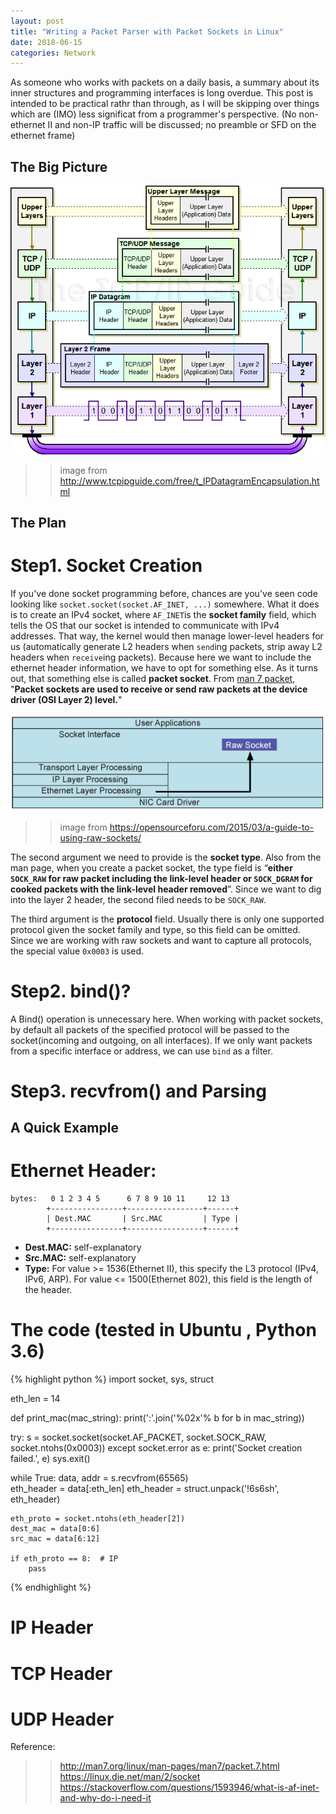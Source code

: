 ```yaml
---
layout: post
title: "Writing a Packet Parser with Packet Sockets in Linux"
date: 2018-06-15
categories: Network
---
```

As someone who works with packets on a daily basis, a summary about its inner structures and programming interfaces is long overdue. This post is intended to be practical rathr than through, as I will be skipping over things which are (IMO) less significat from a programmer's perspective. (No non-ethernet II and non-IP traffic will be discussed; no preamble or SFD on the ethernet frame)

## The Big Picture
![packet encapsulation](/assets/tcpip.png)
>> image from http://www.tcpipguide.com/free/t_IPDatagramEncapsulation.html

## The Plan
# Step1. Socket Creation
If you've done socket programming before, chances are you've seen code looking like `socket.socket(socket.AF_INET, ...)` somewhere. What it does is to create an IPv4 socket, where `AF_INET`is the **socket family** field, which tells the OS that our socket is intended to communicate with IPv4 addresses. That way, the kernel would then manage lower-level headers for us (automatically generate L2 headers when `send`ing packets, strip away L2 headers when `receive`ing packets). Because here we want to include the ethernet header information, we have to opt for something else. As it turns out, that something else is called **packet socket**. From [man 7 packet](http://man7.org/linux/man-pages/man7/packet.7.html), "**Packet sockets are used to receive or send raw packets at the device driver (OSI Layer 2) level.**"

![raw socket](/assets/raw_socket.jpg)
>> image from https://opensourceforu.com/2015/03/a-guide-to-using-raw-sockets/

The second argument we need to provide is the **socket type**. Also from the man page, when you create a packet socket, the type field is “**either `SOCK_RAW` for raw packet including the link-level header or `SOCK_DGRAM` for cooked packets with the link-level header removed**”. Since we want to dig into the layer 2 header, the second filed needs to be `SOCK_RAW`.

The third argument is the **protocol** field. Usually there is only one supported protocol given the socket family and type, so this field can be omitted. Since we are working with raw sockets and want to capture all protocols, the special value `0x0003` is used.

# Step2. bind()?
A Bind() operation is unnecessary here. When working with packet sockets, by default all packets of the specified protocol will be passed to the socket(incoming and outgoing, on all interfaces). If we only want packets from a specific interface or address, we can use `bind` as a filter.

# Step3. recvfrom() and Parsing


## A Quick Example 

# Ethernet Header:
```
bytes:   0 1 2 3 4 5      6 7 8 9 10 11     12 13
        +----------------+-----------------+------+
        | Dest.MAC       | Src.MAC         | Type |
        +----------------+-----------------+------+
```

* **Dest.MAC:** self-explanatory
* **Src.MAC:** self-explanatory
* **Type:** For value >= 1536(Ethernet II), this specify the L3 protocol (IPv4, IPv6, ARP). For value <= 1500(Ethernet 802), this field is the length of the header.

# The code (tested in Ubuntu , Python 3.6)
{% highlight python %}
import socket, sys, struct

eth_len = 14 

def print_mac(mac_string):
    print(':'.join('%02x'% b for b in mac_string))

try:
    s = socket.socket(socket.AF_PACKET, socket.SOCK_RAW, socket.ntohs(0x0003))
except socket.error as e:
    print('Socket creation failed.', e)
    sys.exit()

while True:
    data, addr = s.recvfrom(65565)      
    eth_header = data[:eth_len]
    eth_header = struct.unpack('!6s6sh', eth_header)

    eth_proto = socket.ntohs(eth_header[2])
    dest_mac = data[0:6]
    src_mac = data[6:12]

    if eth_proto == 8:  # IP 
        pass
{% endhighlight %}

# IP Header
# TCP Header
# UDP Header



Reference:
>> http://man7.org/linux/man-pages/man7/packet.7.html
>> https://linux.die.net/man/2/socket
>> https://stackoverflow.com/questions/1593946/what-is-af-inet-and-why-do-i-need-it


